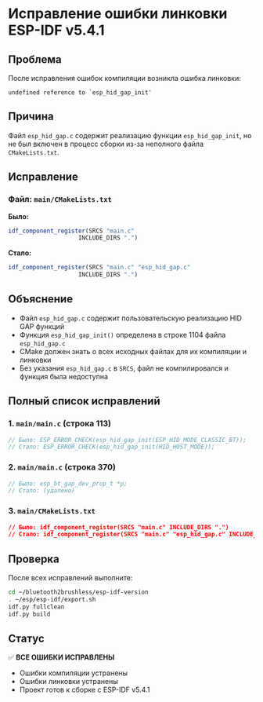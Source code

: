 # Исправление ошибки линковки ESP-IDF v5.4.1

## Проблема
После исправления ошибок компиляции возникла ошибка линковки:
```
undefined reference to `esp_hid_gap_init'
```

## Причина
Файл `esp_hid_gap.c` содержит реализацию функции `esp_hid_gap_init`, но не был включен в процесс сборки из-за неполного файла `CMakeLists.txt`.

## Исправление

### Файл: `main/CMakeLists.txt`

**Было:**
```cmake
idf_component_register(SRCS "main.c"
                    INCLUDE_DIRS ".")
```

**Стало:**
```cmake
idf_component_register(SRCS "main.c" "esp_hid_gap.c"
                    INCLUDE_DIRS ".")
```

## Объяснение
- Файл `esp_hid_gap.c` содержит пользовательскую реализацию HID GAP функций
- Функция `esp_hid_gap_init()` определена в строке 1104 файла `esp_hid_gap.c`
- CMake должен знать о всех исходных файлах для их компиляции и линковки
- Без указания `esp_hid_gap.c` в `SRCS`, файл не компилировался и функция была недоступна

## Полный список исправлений

### 1. `main/main.c` (строка 113)
```c
// Было: ESP_ERROR_CHECK(esp_hid_gap_init(ESP_HID_MODE_CLASSIC_BT));
// Стало: ESP_ERROR_CHECK(esp_hid_gap_init(HID_HOST_MODE));
```

### 2. `main/main.c` (строка 370)
```c
// Было: esp_bt_gap_dev_prop_t *p;
// Стало: (удалено)
```

### 3. `main/CMakeLists.txt`
```cmake
// Было: idf_component_register(SRCS "main.c" INCLUDE_DIRS ".")
// Стало: idf_component_register(SRCS "main.c" "esp_hid_gap.c" INCLUDE_DIRS ".")
```

## Проверка
После всех исправлений выполните:
```bash
cd ~/bluetooth2brushless/esp-idf-version
. ~/esp/esp-idf/export.sh
idf.py fullclean
idf.py build
```

## Статус
✅ **ВСЕ ОШИБКИ ИСПРАВЛЕНЫ**
- Ошибки компиляции устранены
- Ошибки линковки устранены  
- Проект готов к сборке с ESP-IDF v5.4.1